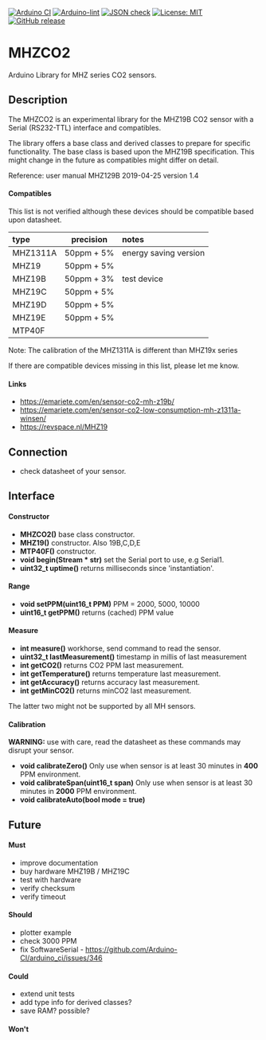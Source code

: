 
[![Arduino CI](https://github.com/RobTillaart/MHZCO2/workflows/Arduino%20CI/badge.svg)](https://github.com/marketplace/actions/arduino_ci)
[![Arduino-lint](https://github.com/RobTillaart/MHZCO2/actions/workflows/arduino-lint.yml/badge.svg)](https://github.com/RobTillaart/MHZCO2/actions/workflows/arduino-lint.yml)
[![JSON check](https://github.com/RobTillaart/MHZCO2/actions/workflows/jsoncheck.yml/badge.svg)](https://github.com/RobTillaart/MHZCO2/actions/workflows/jsoncheck.yml)
[![License: MIT](https://img.shields.io/badge/license-MIT-green.svg)](https://github.com/RobTillaart/MHZCO2/blob/master/LICENSE)
[![GitHub release](https://img.shields.io/github/release/RobTillaart/MHZCO2.svg?maxAge=3600)](https://github.com/RobTillaart/MHZCO2/releases)


# MHZCO2

Arduino Library for MHZ series CO2 sensors.


## Description

The MHZCO2 is an experimental library for the MHZ19B CO2 sensor with a Serial (RS232-TTL) interface and compatibles.

The library offers a base class and derived classes to prepare for specific functionality.
The base class is based upon the MHZ19B specification. This might change in the future as compatibles might differ on detail.

Reference: user manual MHZ129B 2019-04-25 version 1.4 


#### Compatibles

This list is not verified although these devices should be compatible based upon datasheet.

|  type      | precision  |  notes  |
|:-----------|:----------:|:--------|
|  MHZ1311A  | 50ppm + 5% | energy saving version
|  MHZ19     | 50ppm + 5% | 
|  MHZ19B    | 50ppm + 3% | test device
|  MHZ19C    | 50ppm + 5% | 
|  MHZ19D    | 50ppm + 5% | 
|  MHZ19E    | 50ppm + 5% |
|  MTP40F    |            |

Note: The calibration of the MHZ1311A is different than MHZ19x series

If there are compatible devices missing in this list, please let me know.

#### Links

- https://emariete.com/en/sensor-co2-mh-z19b/
- https://emariete.com/en/sensor-co2-low-consumption-mh-z1311a-winsen/
- https://revspace.nl/MHZ19


## Connection

- check datasheet of your sensor.


## Interface

#### Constructor

- **MHZCO2()** base class constructor.
- **MHZ19()** constructor. Also 19B,C,D,E
- **MTP40F()** constructor.
- **void begin(Stream \* str)** set the Serial port to use, e.g Serial1.
- **uint32_t uptime()** returns milliseconds since 'instantiation'.


#### Range

- **void setPPM(uint16_t PPM)** PPM = 2000, 5000, 10000
- **uint16_t getPPM()** returns (cached) PPM value


#### Measure

- **int measure()** workhorse, send command to read the sensor.
- **uint32_t lastMeasurement()** timestamp in millis of last measurement
- **int getCO2()** returns CO2 PPM last measurement.
- **int getTemperature()** returns temperature last measurement.
- **int getAccuracy()** returns accuracy last measurement.
- **int getMinCO2()** returns minCO2 last measurement.

The latter two might not be supported by all MH sensors.

#### Calibration

**WARNING:** use with care, read the datasheet as these commands may disrupt your sensor.

- **void calibrateZero()** Only use when sensor is at least 30 minutes in **400** PPM environment.
- **void calibrateSpan(uint16_t span)** Only use when sensor is at least 30 minutes in **2000** PPM environment.
- **void calibrateAuto(bool mode = true)**


## Future

#### Must

- improve documentation
- buy hardware MHZ19B / MHZ19C
- test with hardware
- verify checksum
- verify timeout


#### Should

- plotter example
- check 3000 PPM
- fix SoftwareSerial - https://github.com/Arduino-CI/arduino_ci/issues/346


#### Could

- extend unit tests
- add type info for derived classes?
- save RAM? possible?


#### Won't

